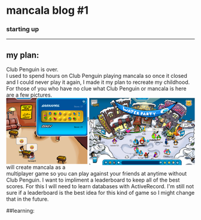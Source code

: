 # mancala blog #1
### starting up

---------------------------------------

## my plan: 
Club Penguin is over. <br>
I used to spend hours on Club Penguin playing mancala so once it closed and I could never play it again, I made it my plan to recreate my childhood. For those of you who have no clue what Club Penguin or mancala is here are a few pictures.<br>
<img src="../imgs/clubPenguin.png" width="56%" style="float:right">
<img src="../imgs/mancala.png" width="43%" style="float:left"><br>
<br>

I will create mancala as a multiplayer game so you can play against your friends
at anytime without Club Penguin. I want to impliment a leaderboard to keep all of
the best scores. For this I will need to learn databases with ActiveRecord. I'm
still not sure if a leaderboard is the best idea for this kind of game so I might
change that in the future.

##learning:

